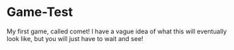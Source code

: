 # Game-Test
My first game, called comet! I have a vague idea of what this will eventually look like, but you will just have to wait and see!
